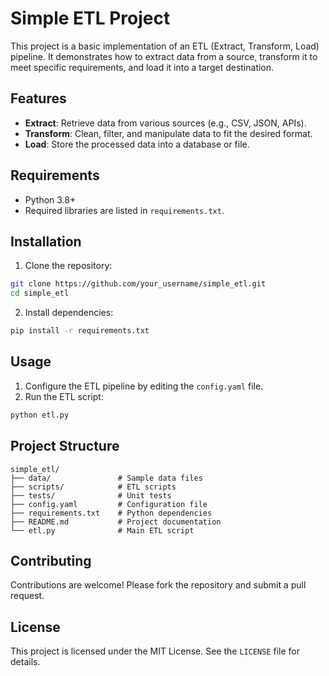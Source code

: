 # Simple ETL Project

This project is a basic implementation of an ETL (Extract, Transform, Load) pipeline. It demonstrates how to extract data from a source, transform it to meet specific requirements, and load it into a target destination.

## Features

- **Extract**: Retrieve data from various sources (e.g., CSV, JSON, APIs).
- **Transform**: Clean, filter, and manipulate data to fit the desired format.
- **Load**: Store the processed data into a database or file.

## Requirements

- Python 3.8+
- Required libraries are listed in `requirements.txt`.

## Installation

1. Clone the repository:
  ```bash
  git clone https://github.com/your_username/simple_etl.git
  cd simple_etl
  ```

2. Install dependencies:
  ```bash
  pip install -r requirements.txt
  ```

## Usage

1. Configure the ETL pipeline by editing the `config.yaml` file.
2. Run the ETL script:
  ```bash
  python etl.py
  ```

## Project Structure

```
simple_etl/
├── data/               # Sample data files
├── scripts/            # ETL scripts
├── tests/              # Unit tests
├── config.yaml         # Configuration file
├── requirements.txt    # Python dependencies
├── README.md           # Project documentation
└── etl.py              # Main ETL script
```

## Contributing

Contributions are welcome! Please fork the repository and submit a pull request.

## License

This project is licensed under the MIT License. See the `LICENSE` file for details.